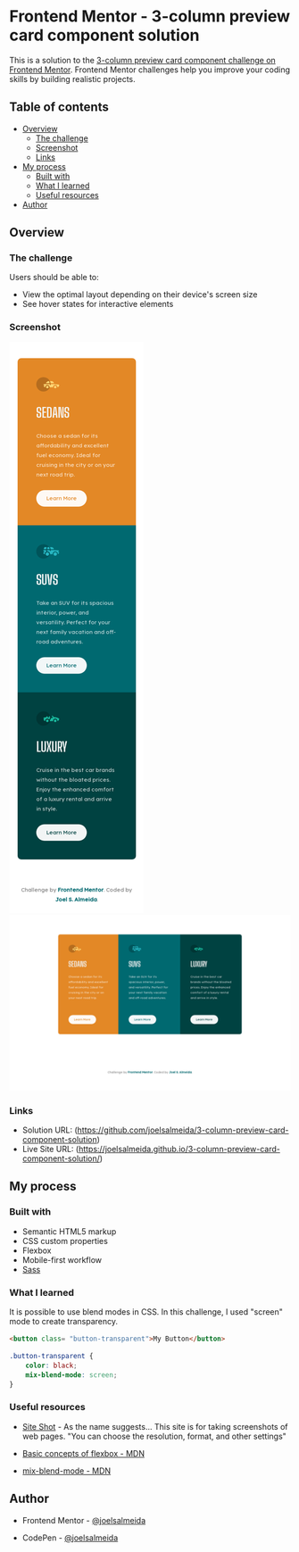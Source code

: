 # Frontend Mentor - 3-column preview card component solution

This is a solution to the [3-column preview card component challenge on Frontend Mentor](https://www.frontendmentor.io/challenges/3column-preview-card-component-pH92eAR2-). Frontend Mentor challenges help you improve your coding skills by building realistic projects. 

## Table of contents

- [Overview](#overview)
  - [The challenge](#the-challenge)
  - [Screenshot](#screenshot)
  - [Links](#links)
- [My process](#my-process)
  - [Built with](#built-with)
  - [What I learned](#what-i-learned)
  - [Useful resources](#useful-resources)
- [Author](#author)

## Overview

### The challenge

Users should be able to:

- View the optimal layout depending on their device's screen size
- See hover states for interactive elements

### Screenshot

![Mobile - 375px](screenshots\3-column-preview-card-component_375.png)
![Desktop - 1440px](screenshots\3-column-preview-card-component_1440.png)

### Links

- Solution URL: (https://github.com/joelsalmeida/3-column-preview-card-component-solution)
- Live Site URL: (https://joelsalmeida.github.io/3-column-preview-card-component-solution/)

## My process

### Built with

- Semantic HTML5 markup
- CSS custom properties
- Flexbox
- Mobile-first workflow
- [Sass](https://sass-lang.com/)


### What I learned

It is possible to use blend modes in CSS.
In this challenge, I used "screen" mode to create transparency.

```html
<button class= "button-transparent">My Button</button>
```
```css
.button-transparent {
    color: black;
    mix-blend-mode: screen;
}
```

### Useful resources

- [Site Shot](https://www.site-shot.com/) - As the name suggests... This site is for taking screenshots of web pages. "You can choose the resolution, format, and other settings"

- [Basic concepts of flexbox - MDN](https://developer.mozilla.org/en-US/docs/Web/CSS/CSS_Flexible_Box_Layout/Basic_Concepts_of_Flexbox)

- [mix-blend-mode - MDN](https://developer.mozilla.org/en-US/docs/Web/CSS/mix-blend-mode)

## Author

- Frontend Mentor - [@joelsalmeida](https://www.frontendmentor.io/profile/joelsalmeida)

- CodePen - [@joelsalmeida](https://codepen.io/joelsalmeida)